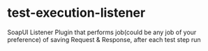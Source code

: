 # test-execution-listener
SoapUI Listener Plugin that performs job(could be any job of your preference) of saving Request &amp; Response, after each test step run
